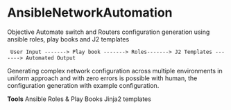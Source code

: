 # AnsibleNetworkAutomation

Objective
Automate switch and Routers configuration generation using ansible roles, play books and J2 templates

     User Input -------> Play book -------> Roles-------> J2 Templates -------> Automated Output

Generating complex network configuration across multiple environments in uniform approach and with zero errors is possible with human, the configuration generation with example configuration. 

__Tools__
Ansible Roles & Play Books
Jinja2 templates
